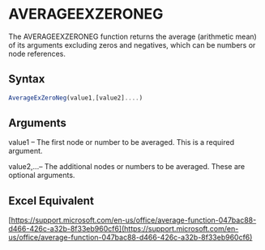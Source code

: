 # AVERAGEEXZERONEG

The AVERAGEEXZERONEG function returns the average (arithmetic mean) of its arguments excluding zeros and negatives, which can be numbers or node references.

## Syntax

```javascript
AverageExZeroNeg(value1,[value2]....)
```

## Arguments

value1 – The first node or number to be averaged. This is a required argument.

value2,...– The additional nodes or numbers to be averaged. These are optional arguments.

## Excel Equivalent

[https://support.microsoft.com/en-us/office/average-function-047bac88-d466-426c-a32b-8f33eb960cf6](https://support.microsoft.com/en-us/office/average-function-047bac88-d466-426c-a32b-8f33eb960cf6)
